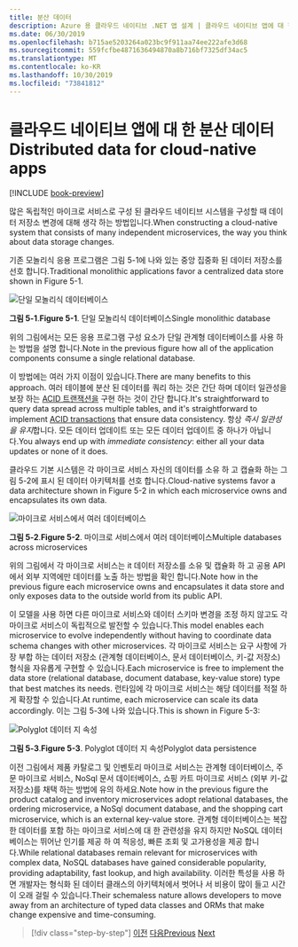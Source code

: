 ```yaml
---
title: 분산 데이터
description: Azure 용 클라우드 네이티브 .NET 앱 설계 | 클라우드 네이티브 앱에 대 한 분산 데이터
ms.date: 06/30/2019
ms.openlocfilehash: b715ae5203264a023bc9f911aa74ee222afe3d68
ms.sourcegitcommit: 559fcfbe4871636494870a8b716bf7325df34ac5
ms.translationtype: MT
ms.contentlocale: ko-KR
ms.lasthandoff: 10/30/2019
ms.locfileid: "73841812"
---
```

# <a name="distributed-data-for-cloud-native-apps"></a><span data-ttu-id="61b35-103">클라우드 네이티브 앱에 대 한 분산 데이터</span><span class="sxs-lookup"><span data-stu-id="61b35-103">Distributed data for cloud-native apps</span></span>

[!INCLUDE [book-preview](../../../includes/book-preview.md)]

<span data-ttu-id="61b35-104">많은 독립적인 마이크로 서비스로 구성 된 클라우드 네이티브 시스템을 구성할 때 데이터 저장소 변경에 대해 생각 하는 방법입니다.</span><span class="sxs-lookup"><span data-stu-id="61b35-104">When constructing a cloud-native system that consists of many independent microservices, the way you think about data storage changes.</span></span>

<span data-ttu-id="61b35-105">기존 모놀리식 응용 프로그램은 그림 5-1에 나와 있는 중앙 집중화 된 데이터 저장소를 선호 합니다.</span><span class="sxs-lookup"><span data-stu-id="61b35-105">Traditional monolithic applications favor a centralized data store shown in Figure 5-1.</span></span>

![단일 모놀리식 데이터베이스](./media/single-monolithic-database.png)

<span data-ttu-id="61b35-107">**그림 5-1**.</span><span class="sxs-lookup"><span data-stu-id="61b35-107">**Figure 5-1**.</span></span> <span data-ttu-id="61b35-108">단일 모놀리식 데이터베이스</span><span class="sxs-lookup"><span data-stu-id="61b35-108">Single monolithic database</span></span>

<span data-ttu-id="61b35-109">위의 그림에서는 모든 응용 프로그램 구성 요소가 단일 관계형 데이터베이스를 사용 하는 방법을 설명 합니다.</span><span class="sxs-lookup"><span data-stu-id="61b35-109">Note in the previous figure how all of the application components consume a single relational database.</span></span>

<span data-ttu-id="61b35-110">이 방법에는 여러 가지 이점이 있습니다.</span><span class="sxs-lookup"><span data-stu-id="61b35-110">There are many benefits to this approach.</span></span> <span data-ttu-id="61b35-111">여러 테이블에 분산 된 데이터를 쿼리 하는 것은 간단 하며 데이터 일관성을 보장 하는 [ACID 트랜잭션을](https://docs.microsoft.com/windows/desktop/cossdk/acid-properties) 구현 하는 것이 간단 합니다.</span><span class="sxs-lookup"><span data-stu-id="61b35-111">It's straightforward to query data spread across  multiple tables, and it's straightforward to implement [ACID transactions](https://docs.microsoft.com/windows/desktop/cossdk/acid-properties) that ensure data consistency.</span></span> <span data-ttu-id="61b35-112">항상 *즉시 일관성을 유지*합니다. 모든 데이터 업데이트 또는 모든 데이터 업데이트 중 하나가 아닙니다.</span><span class="sxs-lookup"><span data-stu-id="61b35-112">You always end up with *immediate consistency*: either all your data updates or none of it does.</span></span>

<span data-ttu-id="61b35-113">클라우드 기본 시스템은 각 마이크로 서비스 자신의 데이터를 소유 하 고 캡슐화 하는 그림 5-2에 표시 된 데이터 아키텍처를 선호 합니다.</span><span class="sxs-lookup"><span data-stu-id="61b35-113">Cloud-native systems favor a data architecture shown in Figure 5-2 in which each microservice owns and encapsulates its own data.</span></span>

![마이크로 서비스에서 여러 데이터베이스](./media/data-across-microservices.png)

<span data-ttu-id="61b35-115">**그림 5-2**.</span><span class="sxs-lookup"><span data-stu-id="61b35-115">**Figure 5-2**.</span></span> <span data-ttu-id="61b35-116">마이크로 서비스에서 여러 데이터베이스</span><span class="sxs-lookup"><span data-stu-id="61b35-116">Multiple databases across microservices</span></span>

<span data-ttu-id="61b35-117">위의 그림에서 각 마이크로 서비스는 it 데이터 저장소를 소유 및 캡슐화 하 고 공용 API에서 외부 지역에만 데이터를 노출 하는 방법을 확인 합니다.</span><span class="sxs-lookup"><span data-stu-id="61b35-117">Note how in the previous figure each microservice owns and encapsulates it data store and only exposes data to the outside world from its public API.</span></span>

<span data-ttu-id="61b35-118">이 모델을 사용 하면 다른 마이크로 서비스와 데이터 스키마 변경을 조정 하지 않고도 각 마이크로 서비스이 독립적으로 발전할 수 있습니다.</span><span class="sxs-lookup"><span data-stu-id="61b35-118">This model enables each microservice to evolve independently without having to coordinate data schema changes with other microservices.</span></span> <span data-ttu-id="61b35-119">각 마이크로 서비스는 요구 사항에 가장 부합 하는 데이터 저장소 (관계형 데이터베이스, 문서 데이터베이스, 키-값 저장소) 형식을 자유롭게 구현할 수 있습니다.</span><span class="sxs-lookup"><span data-stu-id="61b35-119">Each microservice is free to implement the data store (relational database, document database, key-value store) type that best matches its needs.</span></span> <span data-ttu-id="61b35-120">런타임에 각 마이크로 서비스는 해당 데이터를 적절 하 게 확장할 수 있습니다.</span><span class="sxs-lookup"><span data-stu-id="61b35-120">At runtime, each microservice can scale its data accordingly.</span></span> <span data-ttu-id="61b35-121">이는 그림 5-3에 나와 있습니다.</span><span class="sxs-lookup"><span data-stu-id="61b35-121">This is shown in Figure 5-3:</span></span>

![Polyglot 데이터 지 속성](./media/polyglot-data-persistence.png)

<span data-ttu-id="61b35-123">**그림 5-3**.</span><span class="sxs-lookup"><span data-stu-id="61b35-123">**Figure 5-3**.</span></span> <span data-ttu-id="61b35-124">Polyglot 데이터 지 속성</span><span class="sxs-lookup"><span data-stu-id="61b35-124">Polyglot data persistence</span></span>

<span data-ttu-id="61b35-125">이전 그림에서 제품 카탈로그 및 인벤토리 마이크로 서비스는 관계형 데이터베이스, 주문 마이크로 서비스, NoSql 문서 데이터베이스, 쇼핑 카트 마이크로 서비스 (외부 키-값 저장소)를 채택 하는 방법에 유의 하세요.</span><span class="sxs-lookup"><span data-stu-id="61b35-125">Note how in the previous figure the product catalog and inventory microservices adopt relational databases, the ordering microservice, a NoSql document database, and the shopping cart microservice, which is an external key-value store.</span></span> <span data-ttu-id="61b35-126">관계형 데이터베이스는 복잡 한 데이터를 포함 하는 마이크로 서비스에 대 한 관련성을 유지 하지만 NoSQL 데이터베이스는 뛰어난 인기를 제공 하 여 적응성, 빠른 조회 및 고가용성을 제공 합니다.</span><span class="sxs-lookup"><span data-stu-id="61b35-126">While relational databases remain relevant for microservices with complex data, NoSQL databases have gained considerable popularity, providing adaptability, fast lookup, and high availability.</span></span> <span data-ttu-id="61b35-127">이러한 특성을 사용 하면 개발자는 형식화 된 데이터 클래스의 아키텍처에서 벗어나 서 비용이 많이 들고 시간이 오래 걸릴 수 있습니다.</span><span class="sxs-lookup"><span data-stu-id="61b35-127">Their schemaless nature allows developers to move away from an architecture of typed data classes and ORMs that make change expensive and time-consuming.</span></span>

>[!div class="step-by-step"]
><span data-ttu-id="61b35-128">[이전](service-mesh-communication-infrastructure.md)
>[다음](data-patterns.md)</span><span class="sxs-lookup"><span data-stu-id="61b35-128">[Previous](service-mesh-communication-infrastructure.md)
[Next](data-patterns.md)</span></span>

